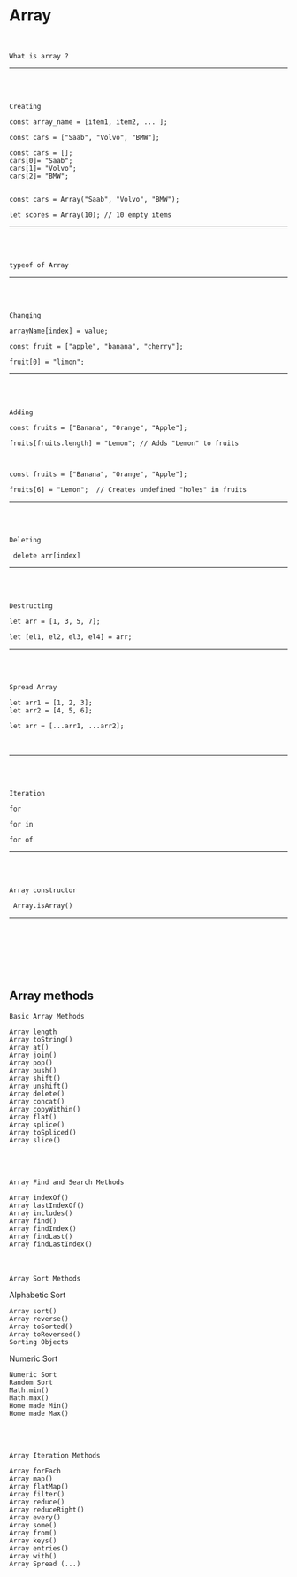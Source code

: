 

# Array

<br>

``What is array ?``

<hr>

<br><br>

``Creating``

    const array_name = [item1, item2, ... ];

    const cars = ["Saab", "Volvo", "BMW"];

    const cars = [];
    cars[0]= "Saab";
    cars[1]= "Volvo";
    cars[2]= "BMW";


    const cars = Array("Saab", "Volvo", "BMW");

    let scores = Array(10); // 10 empty items

<hr>
<br><br>

`` typeof of Array ``

<hr>
<br><br>

``Changing``

    arrayName[index] = value;

    const fruit = ["apple", "banana", "cherry"];

    fruit[0] = "limon";

<hr>
<br><br>

``Adding``

    const fruits = ["Banana", "Orange", "Apple"];

    fruits[fruits.length] = "Lemon"; // Adds "Lemon" to fruits



    const fruits = ["Banana", "Orange", "Apple"];

    fruits[6] = "Lemon";  // Creates undefined "holes" in fruits

<hr>
<br><br>

``Deleting``

     delete arr[index]

<hr>
<br><br>

``Destructing``


    let arr = [1, 3, 5, 7];

    let [el1, el2, el3, el4] = arr;

<hr>
<br><br>

``Spread Array``

    let arr1 = [1, 2, 3];
    let arr2 = [4, 5, 6];

    let arr = [...arr1, ...arr2];

<br>

<hr>
<br><br>

``Iteration``

    for

    for in
    
    for of


<hr>
<br><br>

``Array constructor``

     Array.isArray()

<hr>
<br><br><br><br><br>

## Array methods

``Basic Array Methods``

    Array length 
    Array toString()
    Array at()
    Array join() 
    Array pop()
    Array push()
    Array shift()
    Array unshift()
    Array delete()
    Array concat()
    Array copyWithin()
    Array flat()
    Array splice()
    Array toSpliced()
    Array slice()

<br><br>

``Array Find and Search Methods``


    Array indexOf()
    Array lastIndexOf()
    Array includes()
    Array find()
    Array findIndex()
    Array findLast()
    Array findLastIndex()


<br><br>
``Array Sort Methods``

 Alphabetic Sort

    Array sort()
    Array reverse()
    Array toSorted()
    Array toReversed()
    Sorting Objects

Numeric Sort

    Numeric Sort
    Random Sort
    Math.min()
    Math.max()
    Home made Min()
    Home made Max()  



<br>
<br>

``Array Iteration Methods``

    Array forEach
    Array map()
    Array flatMap()
    Array filter()
    Array reduce()
    Array reduceRight()
    Array every()
    Array some()
    Array from()
    Array keys()
    Array entries()
    Array with()
    Array Spread (...)